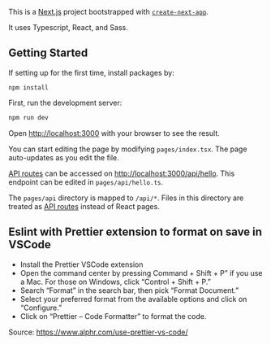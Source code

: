 This is a [Next.js](https://nextjs.org/) project bootstrapped with [`create-next-app`](https://github.com/vercel/next.js/tree/canary/packages/create-next-app).

It uses Typescript, React, and Sass.

## Getting Started

If setting up for the first time, install packages by:

```
npm install
```

First, run the development server:

```bash
npm run dev
```

Open [http://localhost:3000](http://localhost:3000) with your browser to see the result.

You can start editing the page by modifying `pages/index.tsx`. The page auto-updates as you edit the file.

[API routes](https://nextjs.org/docs/api-routes/introduction) can be accessed on [http://localhost:3000/api/hello](http://localhost:3000/api/hello). This endpoint can be edited in `pages/api/hello.ts`.

The `pages/api` directory is mapped to `/api/*`. Files in this directory are treated as [API routes](https://nextjs.org/docs/api-routes/introduction) instead of React pages.

## Eslint with Prettier extension to format on save in VSCode

- Install the Prettier VSCode extension
- Open the command center by pressing Command + Shift + P” if you use a Mac. For those on Windows, click “Control + Shift + P.”
- Search “Format” in the search bar, then pick “Format Document.”
- Select your preferred format from the available options and click on “Configure.”
- Click on “Prettier – Code Formatter” to format the code.

Source: https://www.alphr.com/use-prettier-vs-code/
